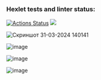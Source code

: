 ### Hexlet tests and linter status:
[![Actions Status](https://github.com/Grand9/java-project-61/actions/workflows/hexlet-check.yml/badge.svg)](https://github.com/Grand9/java-project-61/actions)
<a href="https://codeclimate.com/github/Grand9/java-project-61/maintainability"><img src="https://api.codeclimate.com/v1/badges/b890b7116438bbbc26dd/maintainability" /></a>

![Скриншот 31-03-2024 140141](https://github.com/Grand9/java-project-61/assets/163022198/5b051d7b-d24c-4445-89cd-75692394d743)

![image](https://github.com/Grand9/java-project-61/assets/163022198/04e3a1aa-fd40-48db-b5cf-554697bf28a4)

![image](https://github.com/Grand9/java-project-61/assets/163022198/3151afe4-9e2a-42db-be37-ab39333fbc36)

![image](https://github.com/Grand9/java-project-61/assets/163022198/dfa58786-fed9-4922-921d-dee24efe8d37)
